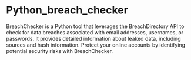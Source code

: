 # Python_breach_checker
BreachChecker is a Python tool that leverages the BreachDirectory API to check for data breaches associated with email addresses, usernames, or passwords. It provides detailed information about leaked data, including sources and hash information. Protect your online accounts by identifying potential security risks with BreachChecker.
